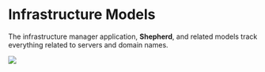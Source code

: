 # Infrastructure Models

The infrastructure manager application, **Shepherd**, and related models track everything related to servers and domain names.

![](../../.gitbook/assets/shepherd\_models.png)
